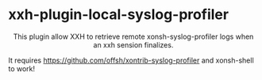 # xxh-plugin-local-syslog-profiler
<p align="center">
  This plugin allow XXH to retrieve remote xonsh-syslog-profiler logs when an xxh sension finalizes. 
</p>

  It requires https://github.com/offsh/xontrib-syslog-profiler and xonsh-shell to work!
